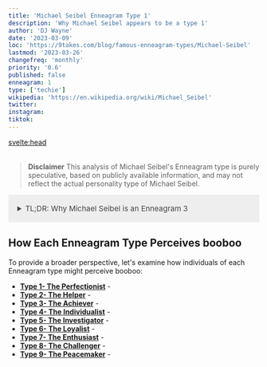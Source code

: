 ```yaml
---
title: 'Michael Seibel Enneagram Type 1'
description: 'Why Michael Seibel appears to be a type 1'
author: 'DJ Wayne'
date: '2023-03-09'
loc: 'https://9takes.com/blog/famous-enneagram-types/Michael-Seibel'
lastmod: '2023-03-26'
changefreq: 'monthly'
priority: '0.6'
published: false
enneagram: 1
type: ['techie']
wikipedia: 'https://en.wikipedia.org/wiki/Michael_Seibel'
twitter:
instagram:
tiktok:
---
```


<svelte:head>

  <meta property="og:image" content="https://9takes.com/types/5s/Michael Seibel.webp" />
  <link rel="canonical" href="https://9takes.com/blog/famous-enneagram-types/Michael Seibel">
</svelte:head>
<script>
	import  PopCard  from "../../../lib/components/atoms/PopCard.svelte";
</script>
<div
	style="display: flex;
    justify-content: center;
    margin: 1rem 0;
	"
>
	<PopCard
		image={`/types/5s/${'Michael-Seibel'}.webp`}
		showIcon={false}
		displayText="Michael Seibel"
		subtext=""
	/>
</div>

> **Disclaimer** This analysis of Michael Seibel's Enneagram type is purely speculative, based on publicly available information, and may not reflect the actual personality type of Michael Seibel.

<details>
<summary class="accordion">TL;DR: Why Michael Seibel is an Enneagram 3</summary>
<div class="panel">
<ul>
<li></li>
<li></li>
<li></li>
<li></li>
</ul>
  </div>
</details>

<p class="firstLetter"></p>

## How Each Enneagram Type Perceives booboo

To provide a broader perspective, let's examine how individuals of each Enneagram type might perceive booboo:

- **[Type 1- The Perfectionist](/blog/enneagram/enneagram-type-1)** -
- **[Type 2- The Helper](/blog/enneagram/enneagram-type-2)** -
- **[Type 3- The Achiever](/blog/enneagram/enneagram-type-3)** -
- **[Type 4- The Individualist](/blog/enneagram/enneagram-type-4)** -
- **[Type 5- The Investigator](/blog/enneagram/enneagram-type-5)** -
- **[Type 6- The Loyalist](/blog/enneagram/enneagram-type-6)** -
- **[Type 7- The Enthusiast](/blog/enneagram/enneagram-type-7)** -
- **[Type 8- The Challenger](/blog/enneagram/enneagram-type-8)** -
- **[Type 9- The Peacemaker](/blog/enneagram/enneagram-type-9)** -

<div>
<script type="application/ld+json">

</script>
</div>

<style lang="scss">
  .accordion {
    background-color: #eee;
    color: #444;
    cursor: pointer;
    padding: 18px;
    border: none;
    text-align: left;
    outline: none;
    font-size: 15px;
    transition: 0.4s;
  }

  .accordion:hover {
    background-color: var(--color-theme-purple-v);
    color: var(--color-theme-purple);
  }

  /*.panel:hover {

    background-color: #ccc;

}*/

  .panel {
    padding: 18px;
    /*display: none;*/
    background-color: white;
    overflow: hidden;

  }
</style>
